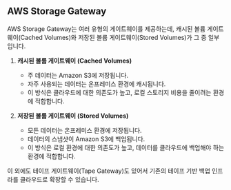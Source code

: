 ## AWS Storage Gateway

AWS Storage Gateway는 여러 유형의 게이트웨이를 제공하는데, 캐시된 볼륨 게이트웨이(Cached Volumes)와 저장된 볼륨 게이트웨이(Stored Volumes)가 그 중 일부입니다.

1. **캐시된 볼륨 게이트웨이 (Cached Volumes)** 
   - 주 데이터는 Amazon S3에 저장됩니다.
   - 자주 사용되는 데이터는 온프레미스 환경에 캐시됩니다.
   - 이 방식은 클라우드에 대한 의존도가 높고, 로컬 스토리지 비용을 줄이려는 환경에 적합합니다.

2. **저장된 볼륨 게이트웨이 (Stored Volumes)**
   - 모든 데이터는 온프레미스 환경에 저장됩니다.
   - 데이터의 스냅샷이 Amazon S3에 백업됩니다.
   - 이 방식은 로컬 환경에 대한 의존도가 높고, 데이터를 클라우드에 백업해야 하는 환경에 적합합니다.

이 외에도 테이프 게이트웨이(Tape Gateway)도 있어서 기존의 테이프 기반 백업 인프라를 클라우드로 확장할 수 있습니다.
